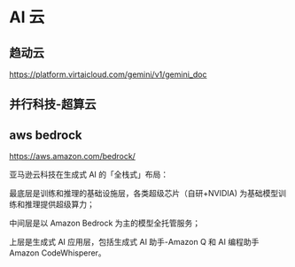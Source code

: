 # AI 云


## 趋动云

https://platform.virtaicloud.com/gemini/v1/gemini_doc



## 并行科技-超算云


## aws bedrock 

 https://aws.amazon.com/bedrock/

亚马逊云科技在生成式 AI 的「全栈式」布局：

最底层是训练和推理的基础设施层，各类超级芯片（自研+NVIDIA) 为基础模型训练和推理提供超级算力；

中间层是以 Amazon Bedrock 为主的模型全托管服务；

上层是生成式 AI 应用层，包括生成式 AI 助手-Amazon Q 和 AI 编程助手 Amazon CodeWhisperer。

